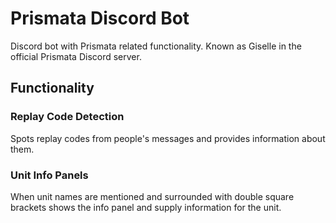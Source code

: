 # Prismata Discord Bot

Discord bot with Prismata related functionality. Known as Giselle in the
official Prismata Discord server.

## Functionality

### Replay Code Detection

Spots replay codes from people's messages and provides information about them.

### Unit Info Panels

When unit names are mentioned and surrounded with double square brackets shows
the info panel and supply information for the unit.
